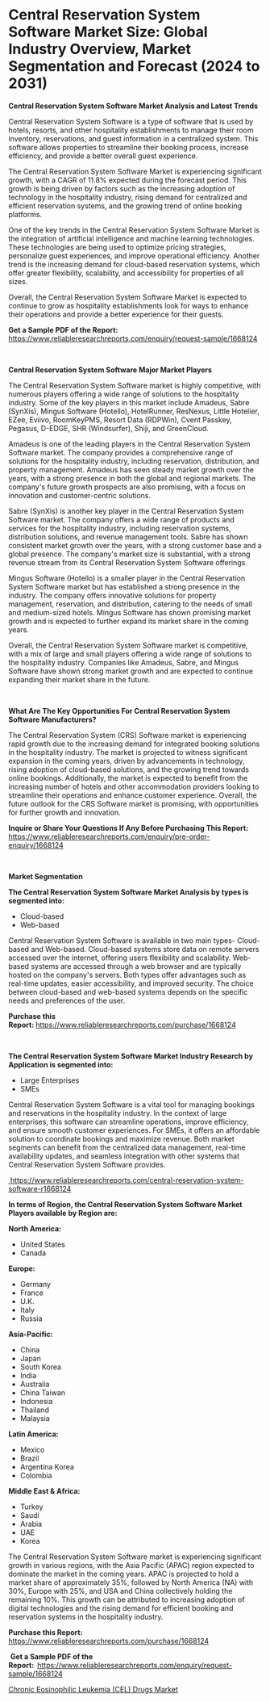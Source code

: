 <p><h1>Central Reservation System Software Market Size: Global Industry Overview, Market Segmentation and Forecast (2024 to 2031)</h1></p><p><strong>Central Reservation System Software Market Analysis and Latest Trends</strong></p>
<p><p>Central Reservation System Software is a type of software that is used by hotels, resorts, and other hospitality establishments to manage their room inventory, reservations, and guest information in a centralized system. This software allows properties to streamline their booking process, increase efficiency, and provide a better overall guest experience.</p><p>The Central Reservation System Software Market is experiencing significant growth, with a CAGR of 11.8% expected during the forecast period. This growth is being driven by factors such as the increasing adoption of technology in the hospitality industry, rising demand for centralized and efficient reservation systems, and the growing trend of online booking platforms.</p><p>One of the key trends in the Central Reservation System Software Market is the integration of artificial intelligence and machine learning technologies. These technologies are being used to optimize pricing strategies, personalize guest experiences, and improve operational efficiency. Another trend is the increasing demand for cloud-based reservation systems, which offer greater flexibility, scalability, and accessibility for properties of all sizes.</p><p>Overall, the Central Reservation System Software Market is expected to continue to grow as hospitality establishments look for ways to enhance their operations and provide a better experience for their guests.</p></p>
<p><strong>Get a Sample PDF of the Report:&nbsp;</strong> <a href="https://www.reliableresearchreports.com/enquiry/request-sample/1668124">https://www.reliableresearchreports.com/enquiry/request-sample/1668124</a></p>
<p>&nbsp;</p>
<p><strong>Central Reservation System Software Major Market Players</strong></p>
<p><p>The Central Reservation System Software market is highly competitive, with numerous players offering a wide range of solutions to the hospitality industry. Some of the key players in this market include Amadeus, Sabre (SynXis), Mingus Software (Hotello), HotelRunner, ResNexus, Little Hotelier, EZee, Eviivo, RoomKeyPMS, Resort Data (RDPWin), Cvent Passkey, Pegasus, D-EDGE, SHR (Windsurfer), Shiji, and GreenCloud.</p><p>Amadeus is one of the leading players in the Central Reservation System Software market. The company provides a comprehensive range of solutions for the hospitality industry, including reservation, distribution, and property management. Amadeus has seen steady market growth over the years, with a strong presence in both the global and regional markets. The company's future growth prospects are also promising, with a focus on innovation and customer-centric solutions.</p><p>Sabre (SynXis) is another key player in the Central Reservation System Software market. The company offers a wide range of products and services for the hospitality industry, including reservation systems, distribution solutions, and revenue management tools. Sabre has shown consistent market growth over the years, with a strong customer base and a global presence. The company's market size is substantial, with a strong revenue stream from its Central Reservation System Software offerings.</p><p>Mingus Software (Hotello) is a smaller player in the Central Reservation System Software market but has established a strong presence in the industry. The company offers innovative solutions for property management, reservation, and distribution, catering to the needs of small and medium-sized hotels. Mingus Software has shown promising market growth and is expected to further expand its market share in the coming years.</p><p>Overall, the Central Reservation System Software market is competitive, with a mix of large and small players offering a wide range of solutions to the hospitality industry. Companies like Amadeus, Sabre, and Mingus Software have shown strong market growth and are expected to continue expanding their market share in the future.</p></p>
<p>&nbsp;</p>
<p><strong>What Are The Key Opportunities For Central Reservation System Software Manufacturers?</strong></p>
<p><p>The Central Reservation System (CRS) Software market is experiencing rapid growth due to the increasing demand for integrated booking solutions in the hospitality industry. The market is projected to witness significant expansion in the coming years, driven by advancements in technology, rising adoption of cloud-based solutions, and the growing trend towards online bookings. Additionally, the market is expected to benefit from the increasing number of hotels and other accommodation providers looking to streamline their operations and enhance customer experience. Overall, the future outlook for the CRS Software market is promising, with opportunities for further growth and innovation.</p></p>
<p><strong>Inquire or Share Your Questions If Any Before Purchasing This Report:</strong> <a href="https://www.reliableresearchreports.com/enquiry/pre-order-enquiry/1668124">https://www.reliableresearchreports.com/enquiry/pre-order-enquiry/1668124</a></p>
<p>&nbsp;</p>
<p><strong>Market Segmentation</strong></p>
<p><strong>The Central Reservation System Software Market Analysis by types is segmented into:</strong></p>
<p><ul><li>Cloud-based</li><li>Web-based</li></ul></p>
<p><p>Central Reservation System Software is available in two main types- Cloud-based and Web-based. Cloud-based systems store data on remote servers accessed over the internet, offering users flexibility and scalability. Web-based systems are accessed through a web browser and are typically hosted on the company's servers. Both types offer advantages such as real-time updates, easier accessibility, and improved security. The choice between cloud-based and web-based systems depends on the specific needs and preferences of the user.</p></p>
<p><strong>Purchase this Report:&nbsp;</strong><a href="https://www.reliableresearchreports.com/purchase/1668124">https://www.reliableresearchreports.com/purchase/1668124</a></p>
<p>&nbsp;</p>
<p><strong>The Central Reservation System Software Market Industry Research by Application is segmented into:</strong></p>
<p><ul><li>Large Enterprises</li><li>SMEs</li></ul></p>
<p><p>Central Reservation System Software is a vital tool for managing bookings and reservations in the hospitality industry. In the context of large enterprises, this software can streamline operations, improve efficiency, and ensure smooth customer experiences. For SMEs, it offers an affordable solution to coordinate bookings and maximize revenue. Both market segments can benefit from the centralized data management, real-time availability updates, and seamless integration with other systems that Central Reservation System Software provides.</p></p>
<p><a href="https://www.reliableresearchreports.com/central-reservation-system-software-r1668124">&nbsp;https://www.reliableresearchreports.com/central-reservation-system-software-r1668124</a></p>
<p><strong>In terms of Region, the Central Reservation System Software Market Players available by Region are:</strong></p>
<p>
    <p> <strong> North America: </strong>
        <ul>
            <li>United States</li>
            <li>Canada</li>
        </ul>
        </p> 
    <p> <strong> Europe: </strong>
        <ul>
            <li>Germany</li>
            <li>France</li>
            <li>U.K.</li>
            <li>Italy</li>
            <li>Russia</li>
        </ul>
        </p> 
    <p> <strong> Asia-Pacific: </strong>
        <ul>
            <li>China</li>
            <li>Japan</li>
            <li>South Korea</li>
            <li>India</li>
            <li>Australia</li>
            <li>China Taiwan</li>
            <li>Indonesia</li>
            <li>Thailand</li>
            <li>Malaysia</li>
        </ul>
        </p> 
    <p> <strong> Latin America: </strong>
        <ul>
            <li>Mexico</li>
            <li>Brazil</li>
            <li>Argentina Korea</li>
            <li>Colombia</li>
        </ul>
        </p> 
    <p> <strong> Middle East & Africa: </strong>
        <ul>
            <li>Turkey</li>
            <li>Saudi</li>
            <li>Arabia</li>
            <li>UAE</li>
            <li>Korea</li>
        </ul>
    </p>
    </p>
<p><p>The Central Reservation System Software market is experiencing significant growth in various regions, with the Asia Pacific (APAC) region expected to dominate the market in the coming years. APAC is projected to hold a market share of approximately 35%, followed by North America (NA) with 30%, Europe with 25%, and USA and China collectively holding the remaining 10%. This growth can be attributed to increasing adoption of digital technologies and the rising demand for efficient booking and reservation systems in the hospitality industry.</p></p>
<p><strong>Purchase this Report: </strong><a href="https://www.reliableresearchreports.com/purchase/1668124">https://www.reliableresearchreports.com/purchase/1668124</a></p>
<p>&nbsp;<strong>Get a Sample PDF of the Report:&nbsp;&nbsp;</strong><a href="https://www.reliableresearchreports.com/enquiry/request-sample/1668124">https://www.reliableresearchreports.com/enquiry/request-sample/1668124</a></p>
<p><strong></strong></p>
<p><p><a href="https://github.com/nafiafirdania/Market-Research-Report-List-1/blob/main/chronic-eosinophilic-leukemia-cel-drugs-market.md">Chronic Eosinophilic Leukemia (CEL) Drugs Market</a></p></p>